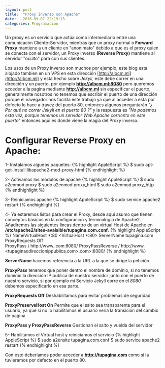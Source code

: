 ```yaml
---
layout: post
title:  "Proxy inverso con Apache"
date:   2016-09-07 22:19:13
categories: Programacion
---
```


Un proxy es un servicio que actúa como intermediario entre una comunicacón Cliente-Servidor, mientras que un proxy normal o **Forward Proxy** mantiene a un cliente en "anonimato" debido a que es el proxy quien se conecta con el servidor, un Proxy inverso **(Reverse Proxy)** mantiene al servidor "oculto" para con sus clientes.

Los usos de un Proxy inverso son muchos por ejemplo, este blog esta alojado tambien en un VPS en esta dirección [http://albcm.ml](http://albcm.ml) y esta hecho sobre *Jekyll*, este debe correr en una dirección y un puerto, por ejemplo **http://albcm.ml:8080** pero queremos acceder a la pagina mediante **http://albcm.ml**  sin especificar el puerto, generalmente nosotros no tenemos que escribir el puerto de una dirección porque el navegador nos facilita este trabajo ya que al acceder a esta por defecto lo hace a travez del puerto 80, entonces algunos preguntarán *"¿ Por qué no correr Jekyll en el puerto 80 ?"* y la respuesta es *"No podemos esta vez, porque tenemos un servidor Web Apache corriento en este puerto"* entonces aqui es donde viene la magia del Proxy inverso.

# Configurar Reverse Proxy en Apache:

1- Instalamos algunos paquetes:
{% highlight AppleScript %}
$ sudo apt-get-install libapache2-mod-proxy-html
{% endhighlight %}<br>

2- Activamos los modulos de apache
{% highlight AppleScript %}
$ sudo a2enmod proxy
$ sudo a2enmod proxy_html 
$ sudo a2enmod proxy_http
{% endhighlight %}<br>

3- Reiniciamos apache
{% highlight AppleScript %}
$ sudo service apache2 restart
{% endhighlight %}<br>

4- Ya estaremos listos para crear el Proxy, desde aqui asumo que tienen conceptos básicos en la configuración y terminología de Apache2. Añadiremos las siguientes lineas dentro de un virtual Host de Apache en **/etc/apache2/sites-avalaible/tupagina.com.conf**.
{% highlight AppleScript %}
NameVirtualHost *:80
<VirtualHost *:80>
	ServerName tupagina.com
	ProxyRequests Off	
	ProxyPass / http://www.<tupaginaodireccionippublica>.com:8080/
	ProxyPassReverse / http://www.<tupaginaodireccionippublica.com>.com>:8080/
</VirtualHost>
{% endhighlight %}<br>

**ServerName** hacemos referencia a la URL a la que se dirige la petición. 

**ProxyPass** tenemos que poner dentro el nombre de dominio, si no tenemos dominio la dirección IP publica de nuestro servidor junto con el puerto de nuestro servicio, si por ejemplo mi Servicio Jekyll corre en el *8080* debemos especificarlo en esa parte.

**ProxyRequests Off** Deshabilitamos para evitar problemas de seguridad

**ProxyPreserveHost On** Permite que el salto sea transparente para el usuario, ya que si no lo habilitamos el usuario veria la transición del cambio de pagina.

**ProxyPass y ProxyPassReverse** Gestionan el salto y vuelda del servidor

5- Habilitamos el Virtual host y reiniciamos el servicio
{% highlight AppleScript %}
$ sudo a2ensite tupagina.com.conf
$ sudo service apache2 restart
{% endhighlight %}<br>

Con esto deberiamos poder acceder a **http://tupagina.com** como si la tuvieramos por defecto en el puerto 80.